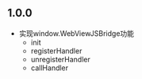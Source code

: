 ## 1.0.0

- 实现window.WebViewJSBridge功能
  - init
  - registerHandler
  - unregisterHandler
  - callHandler
